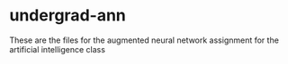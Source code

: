 # undergrad-ann
These are the files for the augmented neural network assignment for the artificial intelligence class
